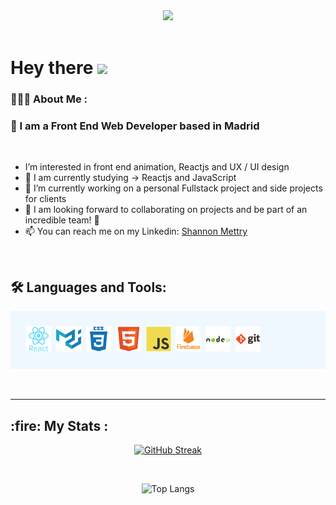 
<div id="header" align="center">
  <img src="https://media.giphy.com/media/cUAGuLiEcTBwRfkAQq/giphy.gif" width="250">
  </div>
  
  <div align="center">
  <img src="https://komarev.com/ghpvc/?username=ShannonIanthe&style=flat-square&color=blue" alt=""/>
  </div>
  
<h1>
  Hey there
  <img src="https://media.giphy.com/media/hvRJCLFzcasrR4ia7z/giphy.gif" width="30px"/>
</h1>
  
  <h3> 👩🏻‍💻  About Me : </h3>

<h3> 🎨 I am a Front End Web Developer based in Madrid<br> </h3> <br>
  
  <ul>
    <li> I’m interested in front end animation, Reactjs and UX / UI design </li> 

<li>🌱 I am currently studying -> Reactjs and JavaScript </li> 

<li>🔭 I’m currently working on a personal Fullstack project and side projects for clients</li> 

<li>💞️ I am looking forward to collaborating on projects and be part of an incredible team! 👏 </li> 

<li>📫 You can reach me on my Linkedin: <a href="https://www.linkedin.com/in/shannon-mettry/">Shannon Mettry</a> 
</ul>

<br>
<h2>🛠︎  Languages and Tools:</h2>
<div style="background-color:aliceblue;padding:25px;">
  <img src="https://github.com/devicons/devicon/blob/master/icons/react/react-original-wordmark.svg" title="React" alt="React" width="40" height="40"/>&nbsp;
  <img src="https://github.com/devicons/devicon/blob/master/icons/materialui/materialui-original.svg" title="Material UI" alt="Material UI" width="40" height="40"/>&nbsp;
  <img src="https://github.com/devicons/devicon/blob/master/icons/css3/css3-plain-wordmark.svg"  title="CSS3" alt="CSS" width="40" height="40"/>&nbsp;
  <img src="https://github.com/devicons/devicon/blob/master/icons/html5/html5-original.svg" title="HTML5" alt="HTML" width="40" height="40"/>&nbsp;
  <img src="https://github.com/devicons/devicon/blob/master/icons/javascript/javascript-original.svg" title="JavaScript" alt="JavaScript" width="40" height="40"/>&nbsp;
  <img src="https://github.com/devicons/devicon/blob/master/icons/firebase/firebase-plain-wordmark.svg" title="Firebase" alt="Firebase" width="40" height="40"/>&nbsp;
  <img src="https://github.com/devicons/devicon/blob/master/icons/nodejs/nodejs-original-wordmark.svg" title="NodeJS" alt="NodeJS" width="40" height="40"/>&nbsp;
  <img src="https://github.com/devicons/devicon/blob/master/icons/git/git-original-wordmark.svg" title="Git" **alt="Git" width="40" height="40"/>
</div>

<br>
<br>

---
<h2>
 :fire: My Stats : </h2>
 
 <div align="center">
  
[![GitHub Streak](http://github-readme-streak-stats.herokuapp.com?user=ShannonIanthe&theme=dark&background=000000)](https://git.io/streak-stats)

<br>

![Top Langs](https://github-readme-stats.vercel.app/api/top-langs/?username=ShannonIanthe)
</div>
